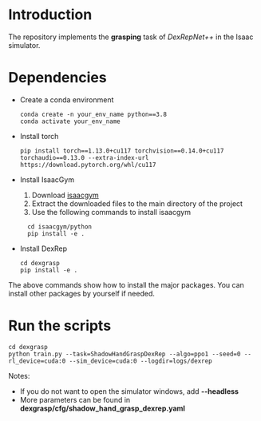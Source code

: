 # Introduction
The repository implements the **grasping** task of _DexRepNet++_ in the Isaac simulator.
# Dependencies
- Create a conda environment 
    ```shell
    conda create -n your_env_name python==3.8
    conda activate your_env_name
    ```
- Install torch
    ```shell
    pip install torch==1.13.0+cu117 torchvision==0.14.0+cu117 torchaudio==0.13.0 --extra-index-url https://download.pytorch.org/whl/cu117
    ```
- Install IsaacGym

    1. Download [isaacgym](https://developer.nvidia.com/isaac-gym/download) 
    2. Extract the downloaded files to the main directory of the project
    3. Use the following commands to install isaacgym  
  ```shell
    cd isaacgym/python
    pip install -e .
    ```
- Install DexRep
    ```shell
    cd dexgrasp
    pip install -e .
    ```
The above commands show how to install the major packages. You can install other packages by yourself if needed.

# Run the scripts
```
cd dexgrasp
python train.py --task=ShadowHandGraspDexRep --algo=ppo1 --seed=0 --rl_device=cuda:0 --sim_device=cuda:0 --logdir=logs/dexrep
```
Notes:
- If you do not want to open the simulator windows, add **--headless** 
- More parameters can be found in **dexgrasp/cfg/shadow_hand_grasp_dexrep.yaml**